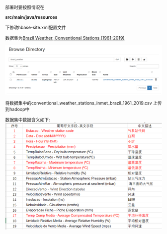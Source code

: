 部署时要按照情况在

**src/main/java/resources**

下修改hbase-site.xml配置文件



数据集为[Brazil Weather, Conventional Stations (1961-2019)](https://www.kaggle.com/datasets/rogerioifpr/brazil-weather-conventional-stations-19612019)

![dataset](dataset.png)

将数据集中的conventional_weather_stations_inmet_brazil_1961_2019.csv
上传到hadoop中

数据集中数据含义如下:
![dataset](info.png)
